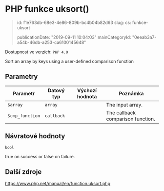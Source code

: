 PHP funkce uksort()
===================

> id: f1e763db-68e3-4e86-809b-bc4b04b82d63
> slug:
> 	cs: funkce-uksort
>
> publicationDate: "2019-09-11 10:04:03"
> mainCategoryId: "0eeab3a7-a54b-46db-a253-ca6100145648"

Dostupnost ve verzích: `PHP 4.0`

Sort an array by keys using a user-defined comparison function


Parametry
--------------

| Parametr | Datový typ | Výchozí hodnota | Poznámka |
|-----|-----|-----|-----|
| `$array` | `array` |  | The input array. |
| `$cmp_function` | `callback` |  | The callback comparison function. |


Návratové hodnoty
----------------

`bool`

true on success or false on failure.

Další zdroje
------------

https://www.php.net/manual/en/function.uksort.php
